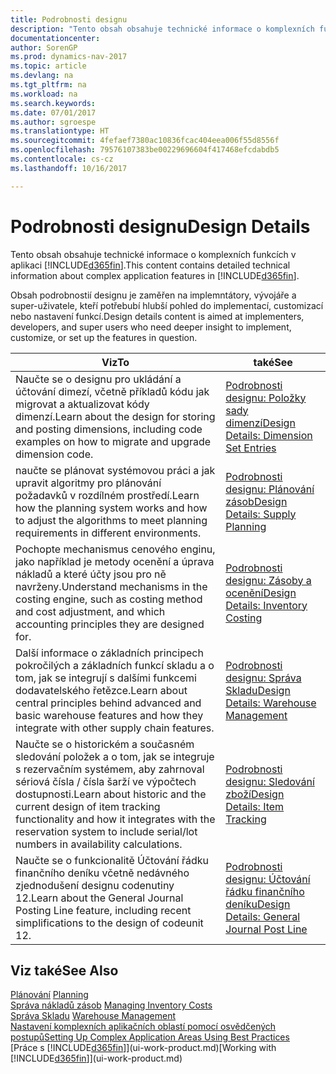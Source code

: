 ```yaml
---
title: Podrobnosti designu
description: "Tento obsah obsahuje technické informace o komplexních funkcích v aplikaci [!INCLUDE[d365fin](includes/d365fin_md.md)]."
documentationcenter: 
author: SorenGP
ms.prod: dynamics-nav-2017
ms.topic: article
ms.devlang: na
ms.tgt_pltfrm: na
ms.workload: na
ms.search.keywords: 
ms.date: 07/01/2017
ms.author: sgroespe
ms.translationtype: HT
ms.sourcegitcommit: 4fefaef7380ac10836fcac404eea006f55d8556f
ms.openlocfilehash: 79576107383be00229696604f417468efcdabdb5
ms.contentlocale: cs-cz
ms.lasthandoff: 10/16/2017

---
```

# <a name="design-details"></a><span data-ttu-id="bd8d1-103">Podrobnosti designu</span><span class="sxs-lookup"><span data-stu-id="bd8d1-103">Design Details</span></span>
<span data-ttu-id="bd8d1-104">Tento obsah obsahuje technické informace o komplexních funkcích v aplikaci [!INCLUDE[d365fin](includes/d365fin_md.md)].</span><span class="sxs-lookup"><span data-stu-id="bd8d1-104">This content contains detailed technical information about complex application features in [!INCLUDE[d365fin](includes/d365fin_md.md)].</span></span>  

 <span data-ttu-id="bd8d1-105">Obsah podrobnostií designu je zaměřen na implemntátory, vývojáře a super-uživatele, kteří potřebubí hlubší pohled do implementací, customizací nebo nastavení funkcí.</span><span class="sxs-lookup"><span data-stu-id="bd8d1-105">Design details content is aimed at implementers, developers, and super users who need deeper insight to implement, customize, or set up the features in question.</span></span>  

|<span data-ttu-id="bd8d1-106">**Viz**</span><span class="sxs-lookup"><span data-stu-id="bd8d1-106">**To**</span></span>|<span data-ttu-id="bd8d1-107">**také**</span><span class="sxs-lookup"><span data-stu-id="bd8d1-107">**See**</span></span>|  
|------------|-------------|  
|<span data-ttu-id="bd8d1-108">Naučte se o designu pro ukládání a účtování dimezí, včetně příkladů kódu jak migrovat a aktualizovat kódy dimenzí.</span><span class="sxs-lookup"><span data-stu-id="bd8d1-108">Learn about the design for storing and posting dimensions, including code examples on how to migrate and upgrade dimension code.</span></span>|[<span data-ttu-id="bd8d1-109">Podrobnosti designu: Položky sady dimenzí</span><span class="sxs-lookup"><span data-stu-id="bd8d1-109">Design Details: Dimension Set Entries</span></span>](design-details-dimension-set-entries.md)|  
|<span data-ttu-id="bd8d1-110">naučte se plánovat systémovou práci a jak upravit algoritmy pro plánování požadavků v rozdílném prostředí.</span><span class="sxs-lookup"><span data-stu-id="bd8d1-110">Learn how the planning system works and how to adjust the algorithms to meet planning requirements in different environments.</span></span>|[<span data-ttu-id="bd8d1-111">Podrobnosti designu: Plánování zásob</span><span class="sxs-lookup"><span data-stu-id="bd8d1-111">Design Details: Supply Planning</span></span>](design-details-supply-planning.md)|  
|<span data-ttu-id="bd8d1-112">Pochopte mechanismus cenového enginu, jako například je metody ocenění a úprava nákladů a které účty jsou pro ně navrženy.</span><span class="sxs-lookup"><span data-stu-id="bd8d1-112">Understand mechanisms in the costing engine, such as costing method and cost adjustment, and which accounting principles they are designed for.</span></span>|[<span data-ttu-id="bd8d1-113">Podrobnosti designu: Zásoby a ocenění</span><span class="sxs-lookup"><span data-stu-id="bd8d1-113">Design Details: Inventory Costing</span></span>](design-details-inventory-costing.md)|  
|<span data-ttu-id="bd8d1-114">Další informace o základních principech pokročilých a základních funkcí skladu a o tom, jak se integrují s dalšími funkcemi dodavatelského řetězce.</span><span class="sxs-lookup"><span data-stu-id="bd8d1-114">Learn about central principles behind advanced and basic warehouse features and how they integrate with other supply chain features.</span></span>|[<span data-ttu-id="bd8d1-115">Podrobnosti designu: Správa Skladu</span><span class="sxs-lookup"><span data-stu-id="bd8d1-115">Design Details: Warehouse Management</span></span>](design-details-warehouse-management.md)|  
|<span data-ttu-id="bd8d1-116">Naučte se o historickém a současném sledování položek a o tom, jak se integruje s rezervačním systémem, aby zahrnoval sériová čísla / čísla šarží ve výpočtech dostupnosti.</span><span class="sxs-lookup"><span data-stu-id="bd8d1-116">Learn about historic and the current design of item tracking functionality and how it integrates with the reservation system to include serial/lot numbers in availability calculations.</span></span>|[<span data-ttu-id="bd8d1-117">Podrobnosti designu: Sledování zboží</span><span class="sxs-lookup"><span data-stu-id="bd8d1-117">Design Details: Item Tracking</span></span>](design-details-item-tracking.md)|  
|<span data-ttu-id="bd8d1-118">Naučte se o funkcionalitě Účtování řádku finančního deníku včetně nedávného zjednodušení designu codenutiny 12.</span><span class="sxs-lookup"><span data-stu-id="bd8d1-118">Learn about the General Journal Posting Line feature, including recent simplifications to the design of codeunit 12.</span></span>|[<span data-ttu-id="bd8d1-119">Podrobnosti designu: Účtování řádku finančního deníku</span><span class="sxs-lookup"><span data-stu-id="bd8d1-119">Design Details: General Journal Post Line</span></span>](design-details-general-journal-post-line.md)|  

## <a name="see-also"></a><span data-ttu-id="bd8d1-120">Viz také</span><span class="sxs-lookup"><span data-stu-id="bd8d1-120">See Also</span></span>  
 <span data-ttu-id="bd8d1-121">[Plánování](production-planning.md) </span><span class="sxs-lookup"><span data-stu-id="bd8d1-121">[Planning](production-planning.md) </span></span>  
 <span data-ttu-id="bd8d1-122">[Správa nákladů zásob](finance-manage-inventory-costs.md) </span><span class="sxs-lookup"><span data-stu-id="bd8d1-122">[Managing Inventory Costs](finance-manage-inventory-costs.md) </span></span>  
 <span data-ttu-id="bd8d1-123">[Správa Skladu](warehouse-manage-warehouse.md) </span><span class="sxs-lookup"><span data-stu-id="bd8d1-123">[Warehouse Management](warehouse-manage-warehouse.md) </span></span>  
 [<span data-ttu-id="bd8d1-124">Nastavení komplexních aplikačních oblastí pomocí osvědčených postupů</span><span class="sxs-lookup"><span data-stu-id="bd8d1-124">Setting Up Complex Application Areas Using Best Practices</span></span>](set-up-complex-application-areas-using-best-practices.md)  
 <span data-ttu-id="bd8d1-125">[Práce s [!INCLUDE[d365fin](includes/d365fin_md.md)]](ui-work-product.md)</span><span class="sxs-lookup"><span data-stu-id="bd8d1-125">[Working with [!INCLUDE[d365fin](includes/d365fin_md.md)]](ui-work-product.md)</span></span>

